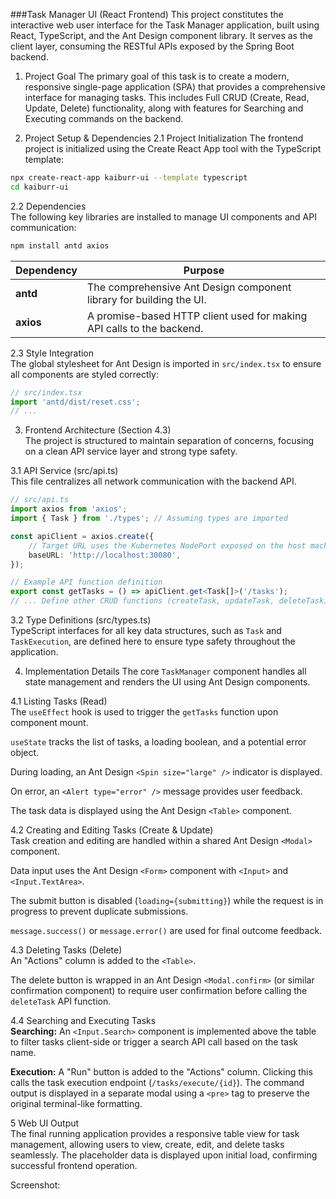 ###Task Manager UI (React Frontend)
This project constitutes the interactive web user interface for the Task Manager application, built using React, TypeScript, and the Ant Design component library. It serves as the client layer, consuming the RESTful APIs exposed by the Spring Boot backend.

1. Project Goal
The primary goal of this task is to create a modern, responsive single-page application (SPA) that provides a comprehensive interface for managing tasks. This includes Full CRUD (Create, Read, Update, Delete) functionality, along with features for Searching and Executing commands on the backend.

2. Project Setup & Dependencies
2.1 Project Initialization
The frontend project is initialized using the Create React App tool with the TypeScript template:

```bash
npx create-react-app kaiburr-ui --template typescript
cd kaiburr-ui
```
2.2 Dependencies  
The following key libraries are installed to manage UI components and API communication:

```bash
npm install antd axios
```

| Dependency | Purpose                                                               |
| ---------- | --------------------------------------------------------------------- |
| **antd**   | The comprehensive Ant Design component library for building the UI.   |
| **axios**  | A promise-based HTTP client used for making API calls to the backend. |

2.3 Style Integration  
The global stylesheet for Ant Design is imported in `src/index.tsx` to ensure all components are styled correctly:

```typescript
// src/index.tsx
import 'antd/dist/reset.css'; 
// ...
```

3. Frontend Architecture (Section 4.3)  
The project is structured to maintain separation of concerns, focusing on a clean API service layer and strong type safety.

3.1 API Service (src/api.ts)  
This file centralizes all network communication with the backend API.

```typescript
// src/api.ts
import axios from 'axios'; 
import { Task } from './types'; // Assuming types are imported

const apiClient = axios.create({ 
    // Target URL uses the Kubernetes NodePort exposed on the host machine
    baseURL: 'http://localhost:30080', 
}); 

// Example API function definition
export const getTasks = () => apiClient.get<Task[]>('/tasks'); 
// ... Define other CRUD functions (createTask, updateTask, deleteTask)
```

3.2 Type Definitions (src/types.ts)  
TypeScript interfaces for all key data structures, such as `Task` and `TaskExecution`, are defined here to ensure type safety throughout the application.

4. Implementation Details 
The core `TaskManager` component handles all state management and renders the UI using Ant Design components.

4.1 Listing Tasks (Read)  
The `useEffect` hook is used to trigger the `getTasks` function upon component mount.  

`useState` tracks the list of tasks, a loading boolean, and a potential error object.  

During loading, an Ant Design `<Spin size="large" />` indicator is displayed.  

On error, an `<Alert type="error" />` message provides user feedback.  

The task data is displayed using the Ant Design `<Table>` component.

4.2 Creating and Editing Tasks (Create & Update)  
Task creation and editing are handled within a shared Ant Design `<Modal>` component.  

Data input uses the Ant Design `<Form>` component with `<Input>` and `<Input.TextArea>`.  

The submit button is disabled (`loading={submitting}`) while the request is in progress to prevent duplicate submissions.  

`message.success()` or `message.error()` are used for final outcome feedback.

4.3 Deleting Tasks (Delete)  
An "Actions" column is added to the `<Table>`.  

The delete button is wrapped in an Ant Design `<Modal.confirm>` (or similar confirmation component) to require user confirmation before calling the `deleteTask` API function.


4.4 Searching and Executing Tasks  
**Searching:** An `<Input.Search>` component is implemented above the table to filter tasks client-side or trigger a search API call based on the task name.  

**Execution:** A "Run" button is added to the "Actions" column. Clicking this calls the task execution endpoint (`/tasks/execute/{id}`). The command output is displayed in a separate modal using a `<pre>` tag to preserve the original terminal-like formatting.


5 Web UI Output  
The final running application provides a responsive table view for task management, allowing users to view, create, edit, and delete tasks seamlessly. The placeholder data is displayed upon initial load, confirming successful frontend operation.

Screenshot:
